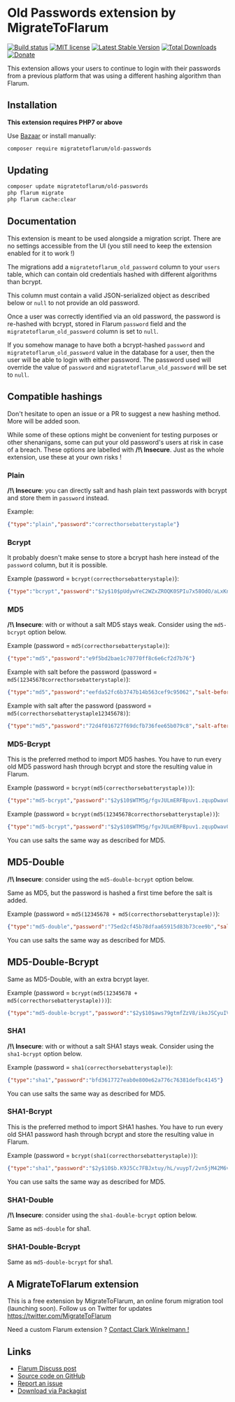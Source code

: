 # Old Passwords extension by MigrateToFlarum

[![Build status](https://travis-ci.org/migratetoflarum/old-passwords.svg?branch=master)](https://travis-ci.org/migratetoflarum/old-passwords) [![MIT license](https://img.shields.io/badge/license-MIT-blue.svg)](https://github.com/migratetoflarum/old-passwords/blob/master/LICENSE.md) [![Latest Stable Version](https://img.shields.io/packagist/v/migratetoflarum/old-passwords.svg)](https://packagist.org/packages/migratetoflarum/old-passwords) [![Total Downloads](https://img.shields.io/packagist/dt/migratetoflarum/old-passwords.svg)](https://packagist.org/packages/migratetoflarum/old-passwords) [![Donate](https://img.shields.io/badge/paypal-donate-yellow.svg)](https://www.paypal.me/clarkwinkelmann)

This extension allows your users to continue to login with their passwords from a previous platform that was using a different hashing algorithm than Flarum.

## Installation

**This extension requires PHP7 or above**

Use [Bazaar](https://discuss.flarum.org/d/5151-flagrow-bazaar-the-extension-marketplace) or install manually:

```bash
composer require migratetoflarum/old-passwords
```

## Updating

```bash
composer update migratetoflarum/old-passwords
php flarum migrate
php flarum cache:clear
```

## Documentation

This extension is meant to be used alongside a migration script. There are no settings accessible from the UI (you still need to keep the extension enabled for it to work !)

The migrations add a `migratetoflarum_old_password` column to your `users` table, which can contain old credentials hashed with different algorithms than bcrypt.

This column must contain a valid JSON-serialized object as described below or `null` to not provide an old password.

Once a user was correctly identified via an old password, the password is re-hashed with bcrypt, stored in Flarum `password` field and the `migratetoflarum_old_password` column is set to `null`.

If you somehow manage to have both a bcrypt-hashed `password` and `migratetoflarum_old_password` value in the database for a user, then the user will be able to login with either password. The password used will override the value of `password` and `migratetoflarum_old_password` will be set to `null`.

## Compatible hashings

Don't hesitate to open an issue or a PR to suggest a new hashing method. More will be added soon.

While some of these options might be convenient for testing purposes or other shenanigans, some can put your old password's users at risk in case of a breach. These options are labelled with **/!\ Insecure**. Just as the whole extension, use these at your own risks !

### Plain

**/!\ Insecure**: you can directly salt and hash plain text passwords with bcrypt and store them in `password` instead.

Example:

```json
{"type":"plain","password":"correcthorsebatterystaple"}
```

### Bcrypt

It probably doesn't make sense to store a bcrypt hash here instead of the `password` column, but it is possible.

Example (password = `bcrypt(correcthorsebatterystaple)`):

```json
{"type":"bcrypt","password":"$2y$10$pUdywYeC2WZxZROQK0SPIu7x58OdO/aLxKnHRlfB8lni0aS6EEWdu"}
```

### MD5

**/!\ Insecure**: with or without a salt MD5 stays weak. Consider using the `md5-bcrypt` option below.

Example (password = `md5(correcthorsebatterystaple)`):

```json
{"type":"md5","password":"e9f5bd2bae1c70770ff8c6e6cf2d7b76"}
```

Example with salt before the password (password = `md5(12345678correcthorsebatterystaple)`):

```json
{"type":"md5","password":"eefda52fc6b3747b14b563cef9c95062","salt-before":"12345678"}
```

Example with salt after the password (password = `md5(correcthorsebatterystaple12345678)`):

```json
{"type":"md5","password":"72d4f016727f69dcfb736fee65b079c8","salt-after":"12345678"}
```

### MD5-Bcrypt

This is the preferred method to import MD5 hashes.
You have to run every old MD5 password hash through bcrypt and store the resulting value in Flarum.

Example (password = `bcrypt(md5(correcthorsebatterystaple))`):

```json
{"type":"md5-bcrypt","password":"$2y$10$WTM5g/fgvJULmERFBpuv1.zqupDwav0/orAot5gWTpZ0xSCkW6tkq"}
```

Example (password = `bcrypt(md5(12345678correcthorsebatterystaple))`):

```json
{"type":"md5-bcrypt","password":"$2y$10$WTM5g/fgvJULmERFBpuv1.zqupDwav0/orAot5gWTpZ0xSCkW6tkq","salt-before":"12345678"}
```

You can use salts the same way as described for MD5.

## MD5-Double

**/!\ Insecure**: consider using the `md5-double-bcrypt` option below.

Same as MD5, but the password is hashed a first time before the salt is added.

Example (password = `md5(12345678 + md5(correcthorsebatterystaple))`):

```json
{"type":"md5-double","password":"75ed2cf45b78dfaa65915d83b73cee9b","salt-before":"12345678"}
```

You can use salts the same way as described for MD5.

## MD5-Double-Bcrypt

Same as MD5-Double, with an extra bcrypt layer.

Example (password = `bcrypt(md5(12345678 + md5(correcthorsebatterystaple)))`):

```json
{"type":"md5-double-bcrypt","password":"$2y$10$aws79gtmfZzV8/ikoJSCyuIVLDKlStBRvNDdJqAr1r6k4ZYjZmcC2","salt-before":"12345678"}
```

### SHA1

**/!\ Insecure**: with or without a salt SHA1 stays weak. Consider using the `sha1-bcrypt` option below.

Example (password = `sha1(correcthorsebatterystaple)`):

```json
{"type":"sha1","password":"bfd3617727eab0e800e62a776c76381defbc4145"}
```

You can use salts the same way as described for MD5.

### SHA1-Bcrypt

This is the preferred method to import SHA1 hashes.
You have to run every old SHA1 password hash through bcrypt and store the resulting value in Flarum.

Example (password = `bcrypt(sha1(correcthorsebatterystaple))`):

```json
{"type":"sha1","password":"$2y$10$b.K9J5Cc7FBJxtuy/hL/vuypT/2vn5jM42M6vpCFIKBfz9n.HAG2a"}
```

You can use salts the same way as described for MD5.

### SHA1-Double

**/!\ Insecure**: consider using the `sha1-double-bcrypt` option below.

Same as `md5-double` for sha1.

### SHA1-Double-Bcrypt

Same as `md5-double-bcrypt` for sha1.

## A MigrateToFlarum extension

This is a free extension by MigrateToFlarum, an online forum migration tool (launching soon).
Follow us on Twitter for updates https://twitter.com/MigrateToFlarum

Need a custom Flarum extension ? [Contact Clark Winkelmann !](https://clarkwinkelmann.com/flarum)

## Links

- [Flarum Discuss post](https://discuss.flarum.org/d/8631-old-passwords)
- [Source code on GitHub](https://github.com/migratetoflarum/old-passwords)
- [Report an issue](https://github.com/migratetoflarum/old-passwords/issues)
- [Download via Packagist](https://packagist.org/packages/migratetoflarum/old-passwords)
